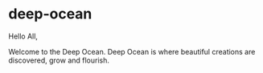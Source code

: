 # deep-ocean

Hello All,

Welcome to the Deep Ocean.
Deep Ocean is where beautiful creations are discovered, grow and flourish.
